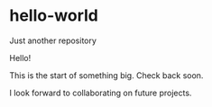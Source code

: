 hello-world
===========

Just another repository

Hello! 

This is the start of something big. Check back soon.

I look forward to collaborating on future projects.

